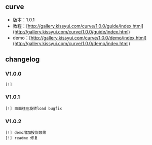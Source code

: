 ## curve

* 版本：1.0.1
* 教程：[http://gallery.kissyui.com/curve/1.0.0/guide/index.html](http://gallery.kissyui.com/curve/1.0.0/guide/index.html)
* demo：[http://gallery.kissyui.com/curve/1.0.0/demo/index.html](http://gallery.kissyui.com/curve/1.0.0/demo/index.html)

## changelog

### V1.0.0

    [!]

### V1.0.1

    [!] 曲面往左旋转load bugfix

### V1.0.2

    [!] demo增加投影效果
    [!] readme 修复
